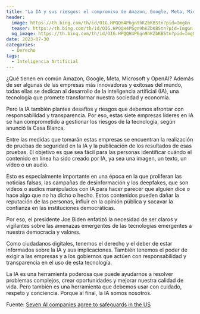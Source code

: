 ```yaml
---
title: "La IA y sus riesgos: el compromiso de Amazon, Google, Meta, Microsoft y OpenAI"
header:
  image: https://th.bing.com/th/id/OIG.HPQQH4P6gn9hKZbKBStn?pid=ImgGn
  teaser: https://th.bing.com/th/id/OIG.HPQQH4P6gn9hKZbKBStn?pid=ImgGn
  og_image: https://th.bing.com/th/id/OIG.HPQQH4P6gn9hKZbKBStn?pid=ImgGn
date: 2023-07-30
categories:
  - Derecho
tags:
  - Inteligencia Artificial
---
```


¿Qué tienen en común Amazon, Google, Meta, Microsoft y OpenAI? Además de ser algunas de las empresas más innovadoras y exitosas del mundo, todas ellas se dedican al desarrollo de la inteligencia artificial (IA), una tecnología que promete transformar nuestra sociedad y economía. 

Pero la IA también plantea desafíos y riesgos que debemos afrontar con responsabilidad y transparencia. Por eso, estas siete empresas líderes en IA se han comprometido a gestionar los riesgos de la tecnología, según anunció la Casa Blanca. 

Entre las medidas que tomarán estas empresas se encuentran la realización de pruebas de seguridad en la IA y la publicación de los resultados de esas pruebas. El objetivo es que sea fácil para las personas identificar cuándo el contenido en línea ha sido creado por IA, ya sea una imagen, un texto, un vídeo o un audio. 

Esto es especialmente importante en una época en la que proliferan las noticias falsas, las campañas de desinformación y los deepfakes, que son vídeos o audios manipulados con IA para hacer parecer que alguien dice o hace algo que no ha dicho o hecho. Estos contenidos pueden dañar la reputación de las personas, influir en la opinión pública y socavar la confianza en las instituciones democráticas. 

Por eso, el presidente Joe Biden enfatizó la necesidad de ser claros y vigilantes sobre las amenazas emergentes de las tecnologías emergentes a nuestra democracia y valores. 

Como ciudadanos digitales, tenemos el derecho y el deber de estar informados sobre la IA y sus implicaciones. También tenemos el poder de exigir a las empresas y a los gobiernos que actúen con responsabilidad y transparencia en el uso de esta tecnología. 

La IA es una herramienta poderosa que puede ayudarnos a resolver problemas complejos, crear oportunidades y mejorar nuestra calidad de vida. Pero también es una herramienta que debemos usar con cuidado, respeto y conciencia. Porque al final, la IA somos nosotros. 

Fuente:
[Seven AI companies agree to safeguards in the US](https://www.bbc.com/news/technology-66271429)
